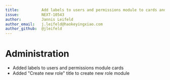 ```yaml
---
title:          Add labels to users and permissions module to cards and create a new role has a better title
issue:          NEXT-10543
author:         Jannis Leifeld
author_email:   j.leifeld@haokeyingxiao.com
author_github:  @jleifeld
---
```

# Administration
* Added labels to users and permissions module cards
* Added "Create new role" title to create new role module
